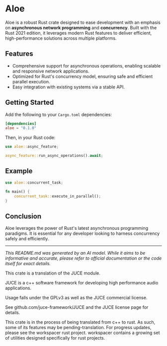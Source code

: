 # Aloe

Aloe is a robust Rust crate designed to ease development with an emphasis on **asynchronous network programming** and **concurrency**. Built with the Rust 2021 edition, it leverages modern Rust features to deliver efficient, high-performance solutions across multiple platforms.

## Features
- Comprehensive support for asynchronous operations, enabling scalable and responsive network applications.
- Optimized for Rust's concurrency model, ensuring safe and efficient parallel execution.
- Easy integration with existing systems via a stable API.

## Getting Started
Add the following to your `Cargo.toml` dependencies:
```toml
[dependencies]
aloe = "0.1.0"
```

Then, in your Rust code:
```rust
use aloe::async_feature;

async_feature::run_async_operations().await;
```

## Example
```rust
use aloe::concurrent_task;

fn main() {
    concurrent_task::execute_in_parallel();
}
```

## Conclusion
Aloe leverages the power of Rust's latest asynchronous programming paradigms. It is essential for any developer looking to harness concurrency safely and efficiently.

---
*This README.md was generated by an AI model. While it aims to be informative and accurate, please refer to official documentation or the code itself for exact details.*

This crate is a translation of the JUCE module.

JUCE is a c++ software framework for developing high performance audio applications.

Usage falls under the GPLv3 as well as the JUCE commercial license.

See github.com/juce-framework/JUCE and the JUCE license page for details.

This crate is in the process of being translated from c++ to rust. As such, some of its features may be pending-translation. For progress updates, please see the workspacer rust project. workspacer contains a growing set of utilities designed specifically for rust projects.
